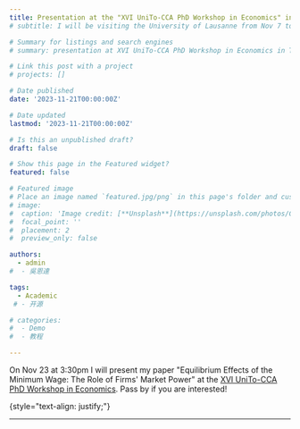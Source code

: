 ```yaml
---
title: Presentation at the "XVI UniTo-CCA PhD Workshop in Economics" in Turin (23/11/2023)
# subtitle: I will be visiting the University of Lausanne from Nov 7 to Nov 12.

# Summary for listings and search engines
# summary: presentation at XVI UniTo-CCA PhD Workshop in Economics in Turin (23/11/2023).

# Link this post with a project
# projects: []

# Date published
date: '2023-11-21T00:00:00Z'

# Date updated
lastmod: '2023-11-21T00:00:00Z'

# Is this an unpublished draft?
draft: false

# Show this page in the Featured widget?
featured: false

# Featured image
# Place an image named `featured.jpg/png` in this page's folder and customize its options here.
# image:
#  caption: 'Image credit: [**Unsplash**](https://unsplash.com/photos/CpkOjOcXdUY)'
#  focal_point: ''
#  placement: 2
#  preview_only: false

authors:
  - admin
#  - 吳恩達

tags:
  - Academic
 # - 开源

# categories:
#  - Demo
#  - 教程

---
```

On Nov 23 at 3:30pm I will present my paper "Equilibrium Effects of the Minimum Wage: The Role of Firms' Market Power" at the [XVI UniTo-CCA PhD Workshop in Economics](https://www.workshopecon.carloalberto.org/). Pass by if you are interested! 

{style="text-align: justify;"}

---

